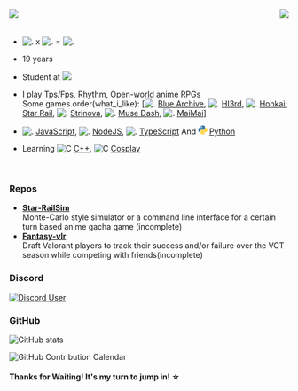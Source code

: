 <img src="https://i.imgur.com/453dqoR.png" width="auto"/>
<!-- <img src="https://i.imgur.com/hEwqxJC.png" width="200" align="right"/> -->
<img src="https://i.imgur.com/wj2Sgqd.jpeg" align="right" width="auto">
<br/>
<br/>


- <img src="https://i.imgur.com/0uMmOtD.png" alt='.' width=16/> x <img src="https://i.imgur.com/2veJXnM.png" alt='.' width=16/> = <img src="https://i.imgur.com/gpJfOGE.jpeg" alt='.' width=32/>


- 19 years

- Student at <img src="https://i.imgur.com/oePcK6e.jpeg" width='20'/>

- I play Tps/Fps, Rhythm, Open-world anime RPGs <br/> Some games.order(what_i_like):
[<img src="https://i.imgur.com/z12oSjN.jpeg" alt="." width="16" height="16"/> [Blue Archive](https://bluearchive.nexon.com/home), <img src="https://i.imgur.com/QK1E4kB.png" alt="." width="16" height="16"/> [HI3rd](https://honkaiimpact3.hoyoverse.com), <img src="https://i.imgur.com/qbjSWml.png" alt="." width="16" height="16"/> [Honkai: Star Rail](https://hsr.hoyoverse.com), <img src="https://pbs.twimg.com/profile_images/1836977257577115648/BS3_pwdX_400x400.png" alt="." width="16" height="16"/> [Strinova](https://www.strinova.com/), <img src="https://i.imgur.com/E7EUUH3.png" alt="." width="16" height="16"/> [Muse Dash](https://store.steampowered.com/app/774171/Muse_Dash/),  <img src="https://static.wikia.nocookie.net/fictionalcrossover/images/1/13/Maimai_Logo.png/revision/latest?cb=20240513051322" alt="." width="auto" height="16"/> [MaiMai](https://maimai.sega.com/)]


- <img src="https://i.imgur.com/Xjb867j.png" alt="." width="16" height="16"/> [JavaScript](https://www.javascript.com/), <img src="https://i.imgur.com/eZxBcrA.png" alt="." width="16" height="16"/> [NodeJS](https://nodejs.org/), <img src="https://www.typescriptlang.org/favicon-32x32.png" alt="." width="16" height="16"/> [TypeScript](https://www.typescriptlang.org/) And <img src="https://raw.githubusercontent.com/brand-icons/brands/66a515d0afc1bdf9cd308a9ae8d85e1bd23a4d97/icons/color/python.svg" alt="." width="16" height="16"/> [Python](https://www.python.org/)


- Learning <img src="https://simpleicons.org/icons/cplusplus.svg" alt="C" width="16" height="16"/> [C++](https://en.cppreference.com/w/cpp/language), <img src="https://simpleicons.org/icons/c.svg" alt="C" width="16" height="16"/> [C](https://en.cppreference.com/w/c/language)[osplay](https://www.instagram.com/nb.venti/)


<br/>


### Repos
- [**Star-RailSim**](https://github.com/nbVenti/starailSim) <br>
    Monte-Carlo style simulator or a command line interface for a certain turn based anime gacha game (incomplete)
- [**Fantasy-vlr**](https://github.com/nbVenti/Fantasy_vlr) <br>
    Draft Valorant players to track their success and/or failure over the VCT season while competing with friends(incomplete)


### Discord

<a href="https://discord.com/users/292454017110507520">
    <img src="https://lanyard.cnrad.dev/api/292454017110507520?showDisplayName=true&bg=E075CD&animated=true&idleMessage=KonAqua~~⚓️" alt="Discord User">
</a>


### GitHub 

![GitHub stats](https://github-readme-stats.vercel.app/api?username=nbVenti&show_icons=true&theme=cobalt)

![GitHub Contribution Calendar](https://ghchart.rshah.org/nbVenti)


#### Thanks for Waiting! It's my turn to jump in! ☆
